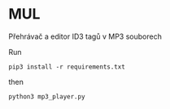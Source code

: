 # MUL
Přehrávač a editor ID3 tagů v MP3 souborech


Run

`pip3 install -r requirements.txt`

then

`python3 mp3_player.py`